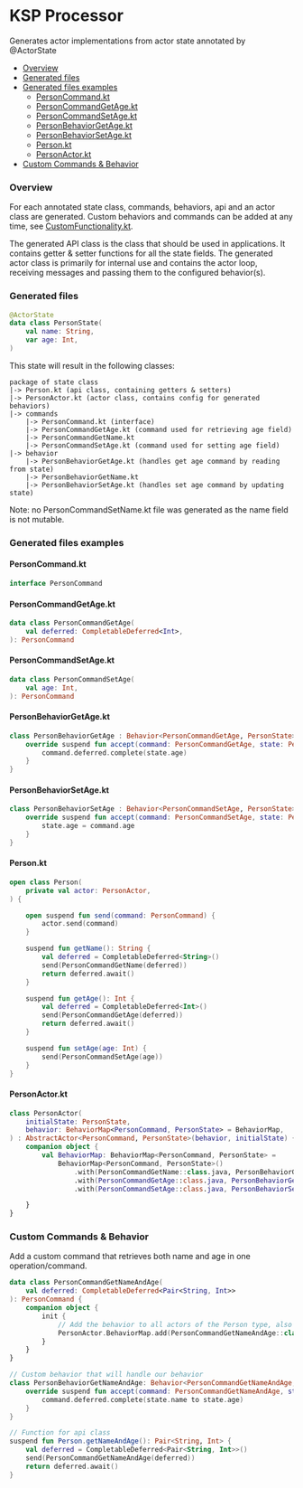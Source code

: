 # KSP Processor
Generates actor implementations from actor state annotated by @ActorState

- [Overview](#overview)
- [Generated files](#generated-files)
- [Generated files examples](#generated-files-examples)
    - [PersonCommand.kt](#personcommandkt)
    - [PersonCommandGetAge.kt](#personcommandgetagekt)
    - [PersonCommandSetAge.kt](#personcommandsetagekt)
    - [PersonBehaviorGetAge.kt](#personbehaviorgetagekt)
    - [PersonBehaviorSetAge.kt](#personbehaviorsetagekt)
    - [Person.kt](#personkt)
    - [PersonActor.kt](#personactorkt)
- [Custom Commands & Behavior](#custom-commands--behavior)

### Overview
For each annotated state class, commands, behaviors, api and an actor class are generated.
Custom behaviors and commands can be added at any time, see [CustomFunctionality.kt](../example/src/main/kotlin/com/bethibande/example/person/CustomFunctionality.kt).

The generated API class is the class that should be used in applications.
It contains getter & setter functions for all the state fields.
The generated actor class is primarily for internal use and contains the actor loop,
receiving messages and passing them to the configured behavior(s).

### Generated files
```kotlin
@ActorState
data class PersonState(
    val name: String,
    var age: Int,
)
```
This state will result in the following classes:
```text
package of state class
|-> Person.kt (api class, containing getters & setters)
|-> PersonActor.kt (actor class, contains config for generated behaviors)
|-> commands
    |-> PersonCommand.kt (interface)
    |-> PersonCommandGetAge.kt (command used for retrieving age field)
    |-> PersonCommandGetName.kt
    |-> PersonCommandSetAge.kt (command used for setting age field)
|-> behavior
    |-> PersonBehaviorGetAge.kt (handles get age command by reading from state)
    |-> PersonBehaviorGetName.kt
    |-> PersonBehaviorSetAge.kt (handles set age command by updating state)
```
Note: no PersonCommandSetName.kt file was generated as the name field is not mutable.

### Generated files examples
#### PersonCommand.kt
```kotlin
interface PersonCommand
```
#### PersonCommandGetAge.kt
```kotlin
data class PersonCommandGetAge(
    val deferred: CompletableDeferred<Int>,
): PersonCommand
```
#### PersonCommandSetAge.kt
```kotlin
data class PersonCommandSetAge(
    val age: Int,
): PersonCommand
```
#### PersonBehaviorGetAge.kt
```kotlin
class PersonBehaviorGetAge : Behavior<PersonCommandGetAge, PersonState> {
    override suspend fun accept(command: PersonCommandGetAge, state: PersonState) {
        command.deferred.complete(state.age)
    }
}
```
#### PersonBehaviorSetAge.kt
```kotlin
class PersonBehaviorSetAge : Behavior<PersonCommandSetAge, PersonState> {
    override suspend fun accept(command: PersonCommandSetAge, state: PersonState) {
        state.age = command.age
    }
}
```
#### Person.kt
```kotlin
open class Person(
    private val actor: PersonActor,
) {

    open suspend fun send(command: PersonCommand) {
        actor.send(command)
    }

    suspend fun getName(): String {
        val deferred = CompletableDeferred<String>()
        send(PersonCommandGetName(deferred))
        return deferred.await()
    }

    suspend fun getAge(): Int {
        val deferred = CompletableDeferred<Int>()
        send(PersonCommandGetAge(deferred))
        return deferred.await()
    }

    suspend fun setAge(age: Int) {
        send(PersonCommandSetAge(age))
    }
}
```
#### PersonActor.kt
```kotlin
class PersonActor(
    initialState: PersonState,
    behavior: BehaviorMap<PersonCommand, PersonState> = BehaviorMap,
) : AbstractActor<PersonCommand, PersonState>(behavior, initialState) {
    companion object {
        val BehaviorMap: BehaviorMap<PersonCommand, PersonState> =
            BehaviorMap<PersonCommand, PersonState>()
                .with(PersonCommandGetName::class.java, PersonBehaviorGetName())
                .with(PersonCommandGetAge::class.java, PersonBehaviorGetAge())
                .with(PersonCommandSetAge::class.java, PersonBehaviorSetAge())

    }
}
```

### Custom Commands & Behavior
Add a custom command that retrieves both name and age in one operation/command.
```kotlin
data class PersonCommandGetNameAndAge(
    val deferred: CompletableDeferred<Pair<String, Int>>
): PersonCommand {
    companion object {
        init {
            // Add the behavior to all actors of the Person type, also affects existing actors.
            PersonActor.BehaviorMap.add(PersonCommandGetNameAndAge::class.java, PersonBehaviorGetNameAndAge())
        }
    }
}

// Custom behavior that will handle our behavior
class PersonBehaviorGetNameAndAge: Behavior<PersonCommandGetNameAndAge, PersonState> {
    override suspend fun accept(command: PersonCommandGetNameAndAge, state: PersonState) {
        command.deferred.complete(state.name to state.age)
    }
}

// Function for api class
suspend fun Person.getNameAndAge(): Pair<String, Int> {
    val deferred = CompletableDeferred<Pair<String, Int>>()
    send(PersonCommandGetNameAndAge(deferred))
    return deferred.await()
}
```